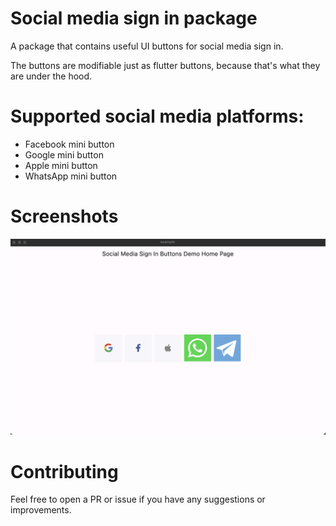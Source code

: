 # Social media sign in package

A package that contains useful UI buttons for social media sign in.

The buttons are modifiable just as flutter buttons, because that's what they are under the hood.

# Supported social media platforms:
- Facebook mini button
- Google mini button
- Apple mini button
- WhatsApp mini button

# Screenshots
![Screenshot](https://github.com/Haidar0096/social_media_sign_in_buttons/blob/master/screenshots/s1.png)

# Contributing
Feel free to open a PR or issue if you have any suggestions or improvements.